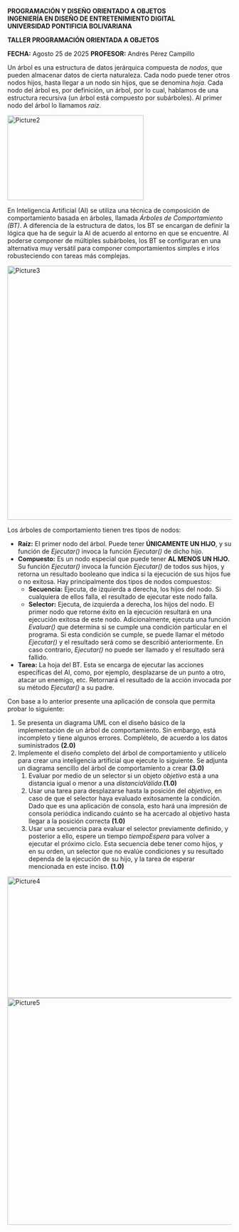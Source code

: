 **PROGRAMACIÓN Y DISEÑO ORIENTADO A OBJETOS**  
**INGENIERÍA EN DISEÑO DE ENTRETENIMIENTO DIGITAL**  
**UNIVERSIDAD PONTIFICIA BOLIVARIANA**

**TALLER PROGRAMACIÓN ORIENTADA A OBJETOS**

**FECHA:** Agosto 25 de 2025		**PROFESOR:** Andrés Pérez Campillo

Un árbol es una estructura de datos jerárquica compuesta de *nodos*, que pueden almacenar datos de cierta naturaleza. Cada nodo puede tener otros nodos hijos, hasta llegar a un nodo sin hijos, que se denomina *hoja*. Cada nodo del árbol es, por definición, un árbol, por lo cual, hablamos de una estructura recursiva (un árbol está compuesto por subárboles). Al primer nodo del árbol lo llamamos *raíz*.

<img width="306" height="191" alt="Picture2" src="https://github.com/user-attachments/assets/4389b61c-12cf-4cf0-b12f-891a59dd085e" />

En Inteligencia Artificial (AI) se utiliza una técnica de composición de comportamiento basada en árboles, llamada *Árboles de Comportamiento (BT)*. A diferencia de la estructura de datos, los BT se encargan de definir la lógica que ha de seguir la AI de acuerdo al entorno en que se encuentre. Al poderse componer de múltiples subárboles, los BT se configuran en una alternativa muy versátil para componer comportamientos simples e irlos robusteciendo con tareas más complejas.

<img width="602" height="571" alt="Picture3" src="https://github.com/user-attachments/assets/e04b6931-0539-4955-af81-d80e27de307a" />

Los árboles de comportamiento tienen tres tipos de nodos:

* **Raíz:** El primer nodo del árbol. Puede tener **ÚNICAMENTE UN HIJO**, y su función de *Ejecutar()* invoca la función *Ejecutar()* de dicho hijo.  
* **Compuesto:** Es un nodo especial que puede tener **AL MENOS UN HIJO.** Su función *Ejecutar()* invoca la función *Ejecutar()* de todos sus hijos, y retorna un resultado booleano que indica si la ejecución de sus hijos fue o no exitosa. Hay principalmente dos tipos de nodos compuestos:  
  * **Secuencia:** Ejecuta, de izquierda a derecha, los hijos del nodo. Si cualquiera de ellos falla, el resultado de ejecutar este nodo falla.  
  * **Selector:** Ejecuta, de izquierda a derecha, los hijos del nodo. El primer nodo que retorne éxito en la ejecución resultará en una ejecución exitosa de este nodo. Adicionalmente, ejecuta una función *Evaluar()* que determina si se cumple una condición particular en el programa. Si esta condición se cumple, se puede llamar el método *Ejecutar()* y el resultado será como se describió anteriormente. En caso contrario, *Ejecutar()* no puede ser llamado y el resultado será fallido.  
* **Tarea:** La hoja del BT. Esta se encarga de ejecutar las acciones específicas del AI, como, por ejemplo, desplazarse de un punto a otro, atacar un enemigo, etc. Retornará el resultado de la acción invocada por su método *Ejecutar()* a su padre.

Con base a lo anterior presente una aplicación de consola que permita probar lo siguiente:

1. Se presenta un diagrama UML con el diseño básico de la implementación de un árbol de comportamiento. Sin embargo, está incompleto y tiene algunos errores. Complételo, de acuerdo a los datos suministrados **(2.0)**  
2. Implemente el diseño completo del árbol de comportamiento y utilícelo para crear una inteligencia artificial que ejecute lo siguiente. Se adjunta un diagrama sencillo del árbol de comportamiento a crear **(3.0)**  
   1. Evaluar por medio de un selector si un objeto *objetivo* está a una distancia igual o menor a una *distanciaVálida*.**(1.0)**  
   2. Usar una tarea para desplazarse hasta la posición del *objetivo*, en caso de que el selector haya evaluado exitosamente la condición. Dado que es una aplicación de consola, esto hará una impresión de consola periódica indicando cuánto se ha acercado al objetivo hasta llegar a la posición correcta **(1.0)**  
   3. Usar una secuencia para evaluar el selector previamente definido, y posterior a ello, espere un tiempo *tiempoEspera* para volver a ejecutar el próximo ciclo. Esta secuencia debe tener como hijos, y en su orden, un selector que no evalúe condiciones y su resultado dependa de la ejecución de su hijo, y la tarea de esperar mencionada en este inciso. **(1.0)**

<img width="653" height="273" alt="Picture4" src="https://github.com/user-attachments/assets/2a1a1a78-e067-442c-b2ca-0c6ae4b26ab4" />

<img width="572" height="510" alt="Picture5" src="https://github.com/user-attachments/assets/d54781e2-0789-434c-87ae-7fe8cea26d67" />


